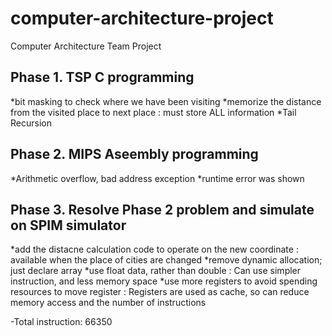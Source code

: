 # computer-architecture-project
Computer Architecture Team Project

## Phase 1. TSP C programming
*bit masking to check where we have been visiting
*memorize the distance from the visited place to next place : must store ALL information
*Tail Recursion   

## Phase 2. MIPS Aseembly programming
*Arithmetic overflow, bad address exception
*runtime error was shown   

## Phase 3. Resolve Phase 2 problem and simulate on SPIM simulator
*add the distacne calculation code to operate on the new coordinate : available when the place of cities are changed
*remove dynamic allocation; just declare array
*use float data, rather than double : Can use simpler instruction, and less memory space
*use more registers to avoid spending resources to move register : Registers are used as cache, so can reduce memory access and the number of instructions   

-Total instruction: 66350   
